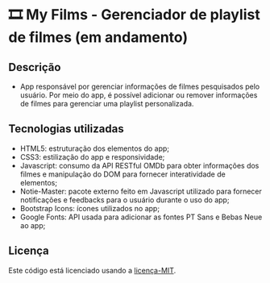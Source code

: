 # 🎞️ My Films - Gerenciador de playlist de filmes (em andamento)
## Descrição
- App responsável por gerenciar informações de filmes pesquisados pelo usuário. Por meio do app, é possível adicionar ou remover informações de filmes para gerenciar uma playlist personalizada.
## Tecnologias utilizadas
- HTML5: estruturação dos elementos do app;
- CSS3: estilização do app e responsividade;
- Javascript: consumo da API RESTful OMDb para obter informações dos filmes e manipulação do DOM para fornecer interatividade de elementos;
- Notie-Master: pacote externo feito em Javascript utilizado para fornecer notificações e feedbacks para o usuário durante o uso do app;
- Bootstrap Icons: ícones utilizados no app;
- Google Fonts: API usada para adicionar as fontes PT Sans e Bebas Neue ao app;
## Licença
Este código está licenciado usando a [licença-MIT](./LICENSE).
